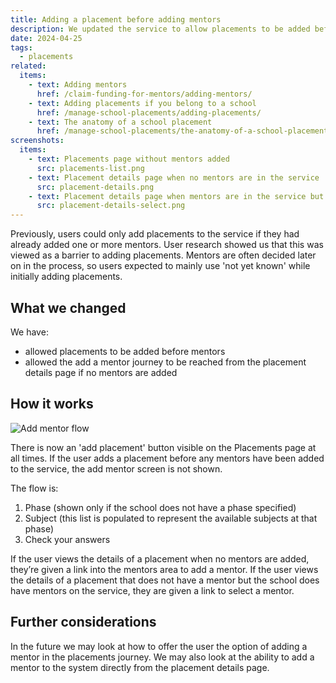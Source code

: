 ```yaml
---
title: Adding a placement before adding mentors
description: We updated the service to allow placements to be added before mentors.
date: 2024-04-25
tags:
  - placements
related:
  items:
    - text: Adding mentors
      href: /claim-funding-for-mentors/adding-mentors/
    - text: Adding placements if you belong to a school
      href: /manage-school-placements/adding-placements/
    - text: The anatomy of a school placement
      href: /manage-school-placements/the-anatomy-of-a-school-placement/
screenshots:
  items:
    - text: Placements page without mentors added
      src: placements-list.png
    - text: Placement details page when no mentors are in the service
      src: placement-details.png
    - text: Placement details page when mentors are in the service but not added to the placement
      src: placement-details-select.png
---
```


Previously, users could only add placements to the service if they had already added one or more mentors. User research showed us that this was viewed as a barrier to adding placements. Mentors are often decided later on in the process, so users expected to mainly use 'not yet known' while initially adding placements.

## What we changed

We have:

- allowed placements to be added before mentors
- allowed the add a mentor journey to be reached from the placement details page if no mentors are added

## How it works

![Add mentor flow](add-placement-flow.png "Add placement flow when no mentors are present")

There is now an 'add placement' button visible on the Placements page at all times. If the user adds a placement before any mentors have been added to the service, the add mentor screen is not shown.

The flow is:

1. Phase (shown only if the school does not have a phase specified)
2. Subject (this list is populated to represent the available subjects at that phase)
3. Check your answers

If the user views the details of a placement when no mentors are added, they’re given a link into the mentors area to add a mentor. If the user views the details of a placement that does not have a mentor but the school does have mentors on the service, they are given a link to select a mentor.

## Further considerations

In the future we may look at how to offer the user the option of adding a mentor in the placements journey. We may also look at the ability to add a mentor to the system directly from the placement details page.

